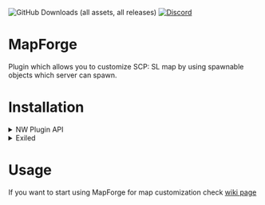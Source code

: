 ![GitHub Downloads (all assets, all releases)](https://img.shields.io/github/downloads/Killers0992/MapForge/total?label=Downloads&labelColor=2e343e&color=00FFFF&style=for-the-badge)
[![Discord](https://img.shields.io/discord/1216429195232673964?label=Discord&labelColor=2e343e&color=00FFFF&style=for-the-badge)](https://discord.gg/czQCAsDMHa)
# MapForge
Plugin which allows you to customize SCP: SL map by using spawnable objects which server can spawn.

# Installation
<details>
<summary>NW Plugin API</summary>

1. Download latest plugin ``MapForge.dll`` [Download](https://github.com/Killers0992/MapForge/releases/latest/download/MapForge-nwapi.dll)
2. Put ``MapForge.dll`` in folder
  - Windows - ``%appdata%/SCP Secret Laboratory/PluginAPI/plugins/global``
  - Linux - ``.config/SCP Secret Laboratory/PluginAPI/plugins/global``
3. Download latest dependency ``MapForgeAPI.dll`` [Download](https://github.com/Killers0992/MapForge/releases/latest/download/MapForge.API.dll)
4. Put ``MapForgeAPI.dll`` in folder
  - Windows - ``%appdata%/SCP Secret Laboratory/PluginAPI/plugins/global/dependencies``
  - Linux - ``.config/SCP Secret Laboratory/PluginAPI/plugins/global/dependencies``
5. Launch SCP: SL server.
</details>
<details>
<summary>Exiled</summary>

1. Download latest plugin ``MapForge.dll`` [Download](https://github.com/Killers0992/MapForge/releases/latest/download/MapForge-exiled.dll)
2. Put ``MapForge.dll`` in folder
  - Windows - ``%appdata%/EXILED/Plugins``
  - Linux - ``.config/EXILED/Plugins``
3. Download latest dependency ``MapForgeAPI.dll`` [Download](https://github.com/Killers0992/MapForge/releases/latest/download/MapForge.API.dll)
4. Put ``MapForgeAPI.dll`` in folder
  - Windows - ``%appdata%/EXILED/Plugins/dependencies``
  - Linux - ``.config/EXILED/Plugins/dependencies``
5. Launch SCP: SL server.
</details>

# Usage
If you want to start using MapForge for map customization check [wiki page](https://github.com/Killers0992/MapForge/wiki)
